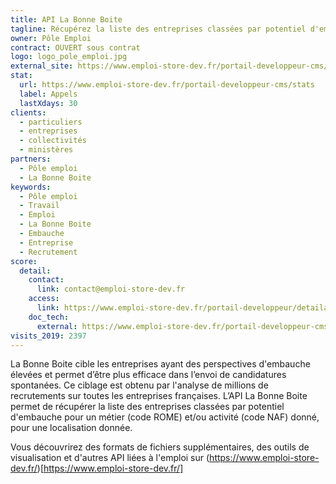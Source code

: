 ```yaml
---
title: API La Bonne Boite
tagline: Récupérez la liste des entreprises classées par potentiel d'embauche
owner: Pôle Emploi
contract: OUVERT sous contrat
logo: logo_pole_emploi.jpg
external_site: https://www.emploi-store-dev.fr/portail-developpeur-cms/home/catalogue-des-api/documentation-des-api/api/api-la-bonne-boite-v1.html
stat:
  url: https://www.emploi-store-dev.fr/portail-developpeur-cms/stats
  label: Appels
  lastXdays: 30
clients:
  - particuliers
  - entreprises
  - collectivités
  - ministères
partners:
  - Pôle emploi
  - La Bonne Boite
keywords:
  - Pôle emploi
  - Travail
  - Emploi
  - La Bonne Boite
  - Embauche
  - Entreprise
  - Recrutement
score:
  detail:
    contact:  
      link: contact@emploi-store-dev.fr
    access:
      link: https://www.emploi-store-dev.fr/portail-developpeur/detailapicatalogue/57909ba23b2b8d019ee6cc5f
    doc_tech:
      external: https://www.emploi-store-dev.fr/portail-developpeur-cms/home/catalogue-des-api/documentation-des-api/api/api-la-bonne-boite-v1.html
visits_2019: 2397
---
```


La Bonne Boite cible les entreprises ayant des perspectives d'embauche élevées et permet d’être plus efficace dans l’envoi de candidatures spontanées. Ce ciblage est obtenu par l'analyse de millions de recrutements sur toutes les entreprises françaises. L’API La Bonne Boite permet de récupérer la liste des entreprises classées par potentiel d'embauche pour un métier (code ROME) et/ou activité (code NAF) donné, pour une localisation donnée.

Vous découvrirez des formats de fichiers supplémentaires, des outils de visualisation et d'autres  API liées à l'emploi sur (https://www.emploi-store-dev.fr/)[https://www.emploi-store-dev.fr/]
